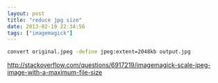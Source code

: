 ```yaml
---
layout: post
title: "reduce jpg size"
date: 2013-02-19 22:34:56
tags: ["imagemagick"]
---
```


```sh
convert original.jpeg -define jpeg:extent=2048kb output.jpg
```

http://stackoverflow.com/questions/6917219/imagemagick-scale-jpeg-image-with-a-maximum-file-size
